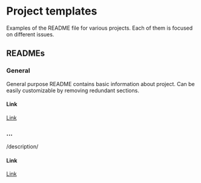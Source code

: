 # Project templates
Examples of the README file for various projects. Each of them is focused on different issues.

## READMEs
### General
General purpose README contains basic information about project. Can be easily customizable by removing redundant sections.
#### Link
[Link](/general/README.md)
### ...
/description/
#### Link
[Link](/general/README.md)
